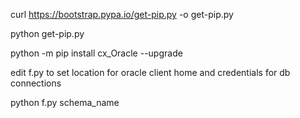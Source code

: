 curl https://bootstrap.pypa.io/get-pip.py -o get-pip.py

python get-pip.py

python -m pip install cx_Oracle --upgrade


edit f.py to set location for oracle client home and credentials for db connections

python f.py schema_name
